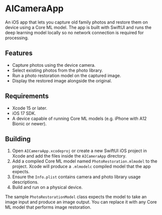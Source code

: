 # AICameraApp

An iOS app that lets you capture old family photos and restore them on device using a Core ML model. The app is built with SwiftUI and runs the deep learning model locally so no network connection is required for processing.

## Features
- Capture photos using the device camera.
- Select existing photos from the photo library.
- Run a photo restoration model on the captured image.
- Display the restored image alongside the original.

## Requirements
- Xcode 15 or later.
- iOS 17 SDK.
- A device capable of running Core ML models (e.g. iPhone with A12 Bionic or newer).

## Building
1. Open `AICameraApp.xcodeproj` or create a new SwiftUI iOS project in Xcode and add the files inside the `AICameraApp` directory.
2. Add a compiled Core ML model named `PhotoRestoration.mlmodel` to the project. Xcode will produce a `.mlmodelc` compiled model that the app expects.
3. Ensure the `Info.plist` contains camera and photo library usage descriptions.
4. Build and run on a physical device.

The sample `PhotoRestorationModel` class expects the model to take an image input and produce an image output. You can replace it with any Core ML model that performs image restoration.
